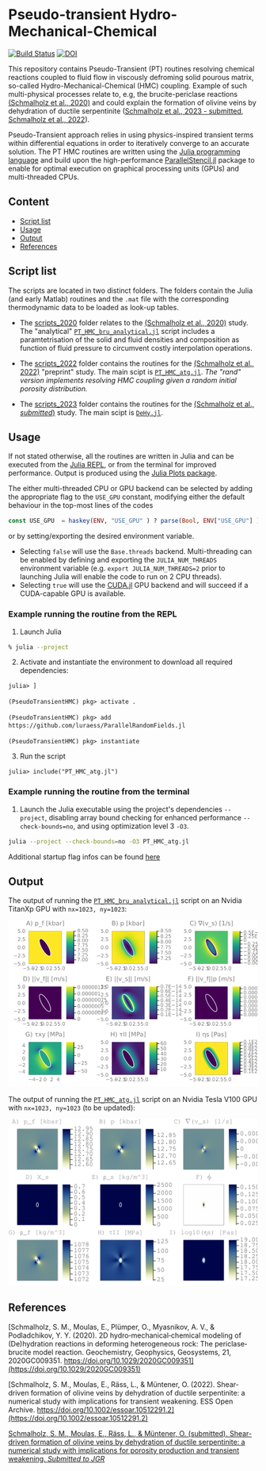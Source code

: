 # Pseudo-transient Hydro-Mechanical-Chemical

[![Build Status](https://github.com/PTsolvers/PseudoTransientHMC.jl/actions/workflows/CI.yml/badge.svg?branch=main)](https://github.com/PTsolvers/PseudoTransientHMC.jl/actions/workflows/CI.yml?query=branch%3Amain)
[![DOI](https://zenodo.org/badge/299357364.svg)](https://zenodo.org/badge/latestdoi/299357364)

This repository contains Pseudo-Transient (PT) routines resolving chemical reactions coupled to fluid flow in viscously defroming solid pourous matrix, so-called Hydro-Mechanical-Chemical (HMC) coupling. Example of such multi-physical processes relate to, e.g, the brucite-periclase reactions [(Schmalholz et al., 2020)](https://doi.org/10.1029/2020GC009351) and could explain the formation of olivine veins by dehydration of ductile serpentinite ([Schmalholz et al., 2023 - submitted](), [Schmalholz et al., 2022](https://doi.org/10.1002/essoar.10512291.2)).

Pseudo-Transient approach relies in using physics-inspired transient terms within differential equations in order to iteratively converge to an accurate solution. The PT HMC routines are written using the [Julia programming language](https://julialang.org) and build upon the high-performance [ParallelStencil.jl](https://github.com/omlins/ParallelStencil.jl) package to enable for optimal execution on graphical processing units (GPUs) and multi-threaded CPUs.

## Content
* [Script list](#script-list)
* [Usage](#usage)
* [Output](#output)
* [References](#references)

## Script list
The scripts are located in two distinct folders. The folders contain the Julia (and early Matlab) routines and the `.mat` file with the corresponding thermodynamic data to be loaded as look-up tables.

- The [scripts_2020](scripts_2020) folder relates to the [(Schmalholz et al., 2020)](https://doi.org/10.1029/2020GC009351) study. The "analytical" [`PT_HMC_bru_analytical.jl`](scripts_2020/PT_HMC_bru_analytical.jl) script includes a paramtetrisation of the solid and fluid densities and composition as function of fluid pressure to circumvent costly interpolation operations.

- The [scripts_2022](scripts_2022) folder contains the routines for the [(Schmalholz et al., 2022)](https://doi.org/10.1002/essoar.10512291.2) "preprint" study. The main scipt is [`PT_HMC_atg.jl`](scripts_2022/PT_HMC_atg.jl). _The "rand" version implements resolving HMC coupling given a random initial porosity distribution._

- The [scripts_2023](scripts_2023) folder contains the routines for the [(Schmalholz et al., _submitted_)]() study. The main scipt is [`DeHy.jl`](scripts_2023/DeHy.jl).

## Usage
If not stated otherwise, all the routines are written in Julia and can be executed from the [Julia REPL], or from the terminal for improved performance. Output is produced using the [Julia Plots package].

The either multi-threaded CPU or GPU backend can be selected by adding the appropriate flag to the `USE_GPU` constant, modifying either the default behaviour in the top-most lines of the codes
```julia
const USE_GPU  = haskey(ENV, "USE_GPU" ) ? parse(Bool, ENV["USE_GPU"] ) : false
```
or by setting/exporting the desired environment variable.

- Selecting `false` will use the `Base.threads` backend. Multi-threading can be enabled by defining and exporting the `JULIA_NUM_THREADS` environment variable (e.g. `export JULIA_NUM_THREADS=2` prior to launching Julia will enable the code to run on 2 CPU threads).
- Selecting `true` will use the [CUDA.jl] GPU backend and will succeed if a CUDA-capable GPU is available.

### Example running the routine from the REPL

1. Launch Julia
```sh
% julia --project
```
2. Activate and instantiate the environment to download all required dependencies:
```julia-repl
julia> ]

(PseudoTransientHMC) pkg> activate .

(PseudoTransientHMC) pkg> add https://github.com/luraess/ParallelRandomFields.jl

(PseudoTransientHMC) pkg> instantiate
```
3. Run the script
```julia-repl
julia> include("PT_HMC_atg.jl")
```

### Example running the routine from the terminal

1. Launch the Julia executable using the project's dependencies `--project`, disabling array bound checking for enhanced performance `--check-bounds=no`, and using optimization level 3 `-O3`.
```sh
julia --project --check-bounds=no -O3 PT_HMC_atg.jl
```
Additional startup flag infos can be found [here](https://docs.julialang.org/en/v1/manual/getting-started/#man-getting-started)

## Output
The output of running the [`PT_HMC_bru_analytical.jl`](scripts_2020/PT_HMC_bru_analytical.jl) script on an Nvidia TitanXp GPU with `nx=1023, ny=1023`:

![PT-HMC code predicting brucite-periclase reaction](docs/PT_HMC_bru_1023x1023.png)

The output of running the [`PT_HMC_atg.jl`](scripts_2022/PT_HMC_atg.jl) script on an Nvidia Tesla V100 GPU with `nx=1023, ny=1023` (to be updated):

![PT-HMC code predicting olivine vein formation](docs/PT_HMC_atg_1023x1023.png)


## References
[Schmalholz, S. M., Moulas, E., Plümper, O., Myasnikov, A. V., & Podladchikov, Y. Y. (2020). 2D hydro‐mechanical‐chemical modeling of (De)hydration reactions in deforming heterogeneous rock: The periclase‐brucite model reaction. Geochemistry, Geophysics, Geosystems, 21, 2020GC009351. https://doi.org/10.1029/2020GC009351](https://doi.org/10.1029/2020GC009351)

[Schmalholz, S. M., Moulas, E., Räss, L., & Müntener, O. (2022).  Shear-driven formation of olivine veins by dehydration of ductile serpentinite: a numerical study with implications for transient weakening. ESS Open Archive. https://doi.org/10.1002/essoar.10512291.2](https://doi.org/10.1002/essoar.10512291.2)

[Schmalholz, S. M., Moulas, E., Räss, L., & Müntener, O. (submitted). Shear-driven formation of olivine veins by dehydration of ductile serpentinite: a numerical study with implications for porosity production and transient weakening. _Submitted to JGR_]()

[CUDA.jl]: https://github.com/JuliaGPU/CUDA.jl
[Julia Plots package]: https://github.com/JuliaPlots/Plots.jl
[Julia REPL]: https://docs.julialang.org/en/v1/stdlib/REPL/
